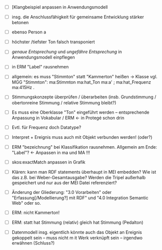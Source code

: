 

- [ ] [Klangbeispiel anpassen in Anwendungsmodell

- [ ] insg. die Anschlussfähigkeit für gemeinsame Entwicklung stärker betonen

- [ ] ebenso Person a

- [ ] höchster /tiefster Ton falsch transponiert

- [ ] *genaue Entsprechung* und *ungefähre Entsprechung* in Anwendungsmodell einpflegen

- [ ] in ERM  "Label" rausnehmen

- [ ] allgemein: es muss "Stimmton" statt "Kammerton" heißen -> Klasse vgl. MGG "Stimmton":
ma:Stimmton ma:hat_Ton ma:a' ;
                      ma:hat_Frequenz ma:415Hz .

- [ ] Stimmungskonzepte überprüfen / überarbeiten (insb. Grundstimmung / obertonreine Stimmung / relative Stimmung bleibt?)

- [ ] Es muss eine Oberklasse "Ton" eingeführt werden – entsprechende Anpassung in Vokabular / ERM <- in Protegé schon drin

- [ ] Evtl. für Frequenz doch Datatype?

- [ ] Interpret + Ereignis muss auch mit Objekt verbunden werden! (oder?)

- [ ] ERM "bezeichnung" bei Klassifikation rausnehmen. Allgemein am Ende: "Label"? <- Anpassen in ma und MA !!!

- [ ] skos:exactMatch anpassen in Grafik

- [ ] Klären: kann man RDF statements überhaupt in MEI embedden? Wie ist das z.B. bei Weber-Gesamtausgabe? Werden die Tripel außerhalb gespeichert und nur aus der MEI Datei referenziert?

- [ ] Änderung der Gliederung: "3.0 Vorarbeiten" oder "Erfassung[/Modellierung?] mit RDF" und "4.0 Integration Semantic Web" oder so.

- [ ] ERM: nicht Kammerton!

- [ ] ERM: statt hat Stimmung (relativ) gleich hat Stimmung (Pedalton)

- [ ] Datenmodell insg. eigentlich könnte auch das Objekt an Ereignis gekoppelt sein – muss nicht m it Werk verknüpft sein – irgendwo erwähnen (Schluss?)